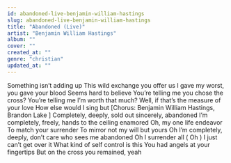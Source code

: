 ```yaml
---
id: abandoned-live-benjamin-william-hastings
slug: abandoned-live-benjamin-william-hastings
title: "Abandoned (Live)"
artist: "Benjamin William Hastings"
album: ""
cover: ""
created_at: ""
genre: "christian"
updated_at: ""
---
```


Something isn’t adding up
This wild exchange you offer us
I gave my worst, you gave your blood
Seems hard to believe
You’re telling me you chose the cross?
You’re telling me I’m worth that much?
Well, if that’s the measure of your love
How else would I sing but
[Chorus: Benjamin William Hastings, 
Brandon Lake
]
Completely, deeply, sold out sincerely, abandoned
I’m completely, freely, hands to the ceiling enamored
Oh, my one life endeavor
To match your surrender
To mirror not my will but yours
Oh I’m completely, deeply, don’t care who sees me abandoned
Oh I surrender all (
Oh
)
I just can’t get over it
What kind of self control is this
You had angels at your fingertips
But on the cross you remained, yeah